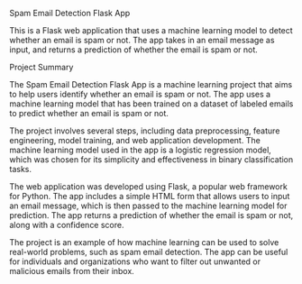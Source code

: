 Spam Email Detection Flask App

This is a Flask web application that uses a machine learning model to detect whether an email is spam or not. The app takes in an email message as input, and returns a prediction of whether the email is spam or not.

Project Summary


The Spam Email Detection Flask App is a machine learning project that aims to help users identify whether an email is spam or not. The app uses a machine learning model that has been trained on a dataset of labeled emails to predict whether an email is spam or not.

The project involves several steps, including data preprocessing, feature engineering, model training, and web application development. The machine learning model used in the app is a logistic regression model, which was chosen for its simplicity and effectiveness in binary classification tasks.

The web application was developed using Flask, a popular web framework for Python. The app includes a simple HTML form that allows users to input an email message, which is then passed to the machine learning model for prediction. The app returns a prediction of whether the email is spam or not, along with a confidence score.

The project is an example of how machine learning can be used to solve real-world problems, such as spam email detection. The app can be useful for individuals and organizations who want to filter out unwanted or malicious emails from their inbox.
